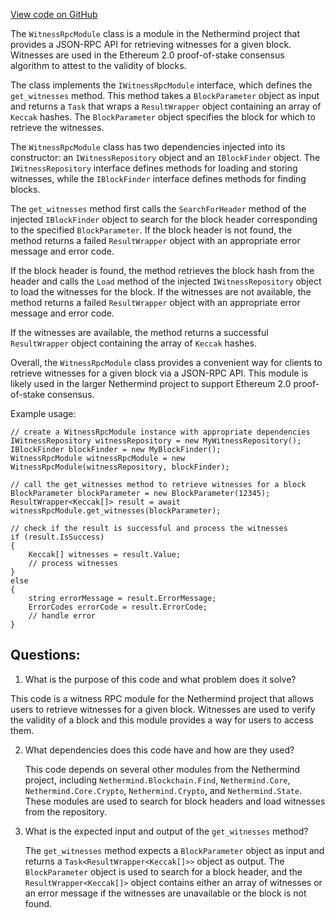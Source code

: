 [View code on GitHub](https://github.com/nethermindeth/nethermind/Nethermind.JsonRpc/Modules/Witness/WitnessRpcModule.cs)

The `WitnessRpcModule` class is a module in the Nethermind project that provides a JSON-RPC API for retrieving witnesses for a given block. Witnesses are used in the Ethereum 2.0 proof-of-stake consensus algorithm to attest to the validity of blocks. 

The class implements the `IWitnessRpcModule` interface, which defines the `get_witnesses` method. This method takes a `BlockParameter` object as input and returns a `Task` that wraps a `ResultWrapper` object containing an array of `Keccak` hashes. The `BlockParameter` object specifies the block for which to retrieve the witnesses. 

The `WitnessRpcModule` class has two dependencies injected into its constructor: an `IWitnessRepository` object and an `IBlockFinder` object. The `IWitnessRepository` interface defines methods for loading and storing witnesses, while the `IBlockFinder` interface defines methods for finding blocks. 

The `get_witnesses` method first calls the `SearchForHeader` method of the injected `IBlockFinder` object to search for the block header corresponding to the specified `BlockParameter`. If the block header is not found, the method returns a failed `ResultWrapper` object with an appropriate error message and error code. 

If the block header is found, the method retrieves the block hash from the header and calls the `Load` method of the injected `IWitnessRepository` object to load the witnesses for the block. If the witnesses are not available, the method returns a failed `ResultWrapper` object with an appropriate error message and error code. 

If the witnesses are available, the method returns a successful `ResultWrapper` object containing the array of `Keccak` hashes. 

Overall, the `WitnessRpcModule` class provides a convenient way for clients to retrieve witnesses for a given block via a JSON-RPC API. This module is likely used in the larger Nethermind project to support Ethereum 2.0 proof-of-stake consensus. 

Example usage:

```
// create a WitnessRpcModule instance with appropriate dependencies
IWitnessRepository witnessRepository = new MyWitnessRepository();
IBlockFinder blockFinder = new MyBlockFinder();
WitnessRpcModule witnessRpcModule = new WitnessRpcModule(witnessRepository, blockFinder);

// call the get_witnesses method to retrieve witnesses for a block
BlockParameter blockParameter = new BlockParameter(12345);
ResultWrapper<Keccak[]> result = await witnessRpcModule.get_witnesses(blockParameter);

// check if the result is successful and process the witnesses
if (result.IsSuccess)
{
    Keccak[] witnesses = result.Value;
    // process witnesses
}
else
{
    string errorMessage = result.ErrorMessage;
    ErrorCodes errorCode = result.ErrorCode;
    // handle error
}
```
## Questions: 
 1. What is the purpose of this code and what problem does it solve?
   
   This code is a witness RPC module for the Nethermind project that allows users to retrieve witnesses for a given block. Witnesses are used to verify the validity of a block and this module provides a way for users to access them.

2. What dependencies does this code have and how are they used?
   
   This code depends on several other modules from the Nethermind project, including `Nethermind.Blockchain.Find`, `Nethermind.Core`, `Nethermind.Core.Crypto`, `Nethermind.Crypto`, and `Nethermind.State`. These modules are used to search for block headers and load witnesses from the repository.

3. What is the expected input and output of the `get_witnesses` method?
   
   The `get_witnesses` method expects a `BlockParameter` object as input and returns a `Task<ResultWrapper<Keccak[]>>` object as output. The `BlockParameter` object is used to search for a block header, and the `ResultWrapper<Keccak[]>` object contains either an array of witnesses or an error message if the witnesses are unavailable or the block is not found.